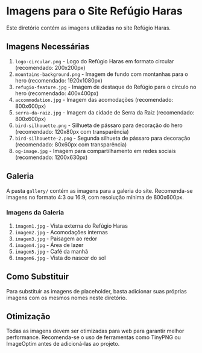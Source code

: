 # Imagens para o Site Refúgio Haras

Este diretório contém as imagens utilizadas no site Refúgio Haras.

## Imagens Necessárias

1. `logo-circular.png` - Logo do Refúgio Haras em formato circular (recomendado: 200x200px)
2. `mountains-background.png` - Imagem de fundo com montanhas para o hero (recomendado: 1920x1080px)
3. `refugio-feature.jpg` - Imagem de destaque do Refúgio para o círculo no hero (recomendado: 400x400px)
4. `accommodation.jpg` - Imagem das acomodações (recomendado: 800x600px)
5. `serra-da-raiz.jpg` - Imagem da cidade de Serra da Raiz (recomendado: 800x600px)
6. `bird-silhouette.png` - Silhueta de pássaro para decoração do hero (recomendado: 120x80px com transparência)
7. `bird-silhouette-2.png` - Segunda silhueta de pássaro para decoração (recomendado: 80x60px com transparência)
8. `og-image.jpg` - Imagem para compartilhamento em redes sociais (recomendado: 1200x630px)

## Galeria

A pasta `gallery/` contém as imagens para a galeria do site. Recomenda-se imagens no formato 4:3 ou 16:9, com resolução mínima de 800x600px.

### Imagens da Galeria
1. `imagem1.jpg` - Vista externa do Refúgio Haras
2. `imagem2.jpg` - Acomodações internas
3. `imagem3.jpg` - Paisagem ao redor
4. `imagem4.jpg` - Área de lazer
5. `imagem5.jpg` - Café da manhã
6. `imagem6.jpg` - Vista do nascer do sol

## Como Substituir

Para substituir as imagens de placeholder, basta adicionar suas próprias imagens com os mesmos nomes neste diretório.

## Otimização

Todas as imagens devem ser otimizadas para web para garantir melhor performance. Recomenda-se o uso de ferramentas como TinyPNG ou ImageOptim antes de adicioná-las ao projeto. 